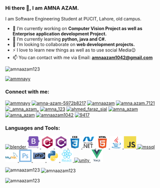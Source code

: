 ### Hi there 👋, I am AMNA AZAM.
I am Software Engineering Student at PUCIT, Lahore, old campus.
- 🔭 I’m currently working on **Computer Vision Project as well as Enterprise application development Project.**
- 🌱 I’m currently learning **python, java and C#.**
- 👯 I’m looking to collaborate on **web development projects.**
- ⚡ I love to learn new things as well as to use social Media😉
- 📫 You can contact with me via Email: **amnaazam1042@gmail.com**
<p align="left"> <img src="https://komarev.com/ghpvc/?username=amnaazam123&label=Profile%20views&color=0e75b6&style=flat" alt="amnaazam123" /> </p>
<p align="left"> <a href="https://twitter.com/ammnayy" target="blank"><img src="https://img.shields.io/twitter/follow/ammnayy?logo=twitter&style=for-the-badge" alt="ammnayy" /></a> </p>

<h3 align="left">Connect with me:</h3>
<p align="left">
<a href="https://twitter.com/ammnayy" target="blank"><img align="center" src="https://raw.githubusercontent.com/rahuldkjain/github-profile-readme-generator/master/src/images/icons/Social/twitter.svg" alt="ammnayy" height="30" width="40" /></a>
<a href="https://linkedin.com/in/amna-azam-5972b8217" target="blank"><img align="center" src="https://raw.githubusercontent.com/rahuldkjain/github-profile-readme-generator/master/src/images/icons/Social/linked-in-alt.svg" alt="amna-azam-5972b8217" height="30" width="40" /></a>
<a href="https://codesandbox.com/amnaazam" target="blank"><img align="center" src="https://raw.githubusercontent.com/rahuldkjain/github-profile-readme-generator/master/src/images/icons/Social/codesandbox.svg" alt="amnaazam" height="30" width="40" /></a>
<a href="https://fb.com/amna.azam.7121" target="blank"><img align="center" src="https://raw.githubusercontent.com/rahuldkjain/github-profile-readme-generator/master/src/images/icons/Social/facebook.svg" alt="amna.azam.7121" height="30" width="40" /></a>
<a href="https://instagram.com/_amna_azam_" target="blank"><img align="center" src="https://raw.githubusercontent.com/rahuldkjain/github-profile-readme-generator/master/src/images/icons/Social/instagram.svg" alt="_amna_azam_" height="30" width="40" /></a>
<a href="https://www.codechef.com/users/amna_123" target="blank"><img align="center" src="https://cdn.jsdelivr.net/npm/simple-icons@3.1.0/icons/codechef.svg" alt="amna_123" height="30" width="40" /></a>
<a href="https://www.hackerrank.com/ahmed_faraz_sial" target="blank"><img align="center" src="https://raw.githubusercontent.com/rahuldkjain/github-profile-readme-generator/master/src/images/icons/Social/hackerrank.svg" alt="ahmed_faraz_sial" height="30" width="40" /></a>
<a href="https://codeforces.com/profile/amna_azam" target="blank"><img align="center" src="https://raw.githubusercontent.com/rahuldkjain/github-profile-readme-generator/master/src/images/icons/Social/codeforces.svg" alt="amna_azam" height="30" width="40" /></a>
<a href="https://www.leetcode.com/amna_azam" target="blank"><img align="center" src="https://raw.githubusercontent.com/rahuldkjain/github-profile-readme-generator/master/src/images/icons/Social/leet-code.svg" alt="amna_azam" height="30" width="40" /></a>
<a href="https://auth.geeksforgeeks.org/user/amnaazam1042" target="blank"><img align="center" src="https://raw.githubusercontent.com/rahuldkjain/github-profile-readme-generator/master/src/images/icons/Social/geeks-for-geeks.svg" alt="amnaazam1042" height="30" width="40" /></a>
<a href="https://discord.gg/9417" target="blank"><img align="center" src="https://raw.githubusercontent.com/rahuldkjain/github-profile-readme-generator/master/src/images/icons/Social/discord.svg" alt="9417" height="30" width="40" /></a>
</p>

<h3 align="left">Languages and Tools:</h3>
<p align="left"> <a href="https://www.blender.org/" target="_blank" rel="noreferrer"> <img src="https://download.blender.org/branding/community/blender_community_badge_white.svg" alt="blender" width="40" height="40"/> </a> <a href="https://getbootstrap.com" target="_blank" rel="noreferrer"> <img src="https://raw.githubusercontent.com/devicons/devicon/master/icons/bootstrap/bootstrap-plain-wordmark.svg" alt="bootstrap" width="40" height="40"/> </a> <a href="https://www.w3schools.com/cpp/" target="_blank" rel="noreferrer"> <img src="https://raw.githubusercontent.com/devicons/devicon/master/icons/cplusplus/cplusplus-original.svg" alt="cplusplus" width="40" height="40"/> </a> <a href="https://www.w3schools.com/cs/" target="_blank" rel="noreferrer"> <img src="https://raw.githubusercontent.com/devicons/devicon/master/icons/csharp/csharp-original.svg" alt="csharp" width="40" height="40"/> </a> <a href="https://www.w3schools.com/css/" target="_blank" rel="noreferrer"> <img src="https://raw.githubusercontent.com/devicons/devicon/master/icons/css3/css3-original-wordmark.svg" alt="css3" width="40" height="40"/> </a> <a href="https://dotnet.microsoft.com/" target="_blank" rel="noreferrer"> <img src="https://raw.githubusercontent.com/devicons/devicon/master/icons/dot-net/dot-net-original-wordmark.svg" alt="dotnet" width="40" height="40"/> </a> <a href="https://www.w3.org/html/" target="_blank" rel="noreferrer"> <img src="https://raw.githubusercontent.com/devicons/devicon/master/icons/html5/html5-original-wordmark.svg" alt="html5" width="40" height="40"/> </a> <a href="https://www.java.com" target="_blank" rel="noreferrer"> <img src="https://raw.githubusercontent.com/devicons/devicon/master/icons/java/java-original.svg" alt="java" width="40" height="40"/> </a> <a href="https://developer.mozilla.org/en-US/docs/Web/JavaScript" target="_blank" rel="noreferrer"> <img src="https://raw.githubusercontent.com/devicons/devicon/master/icons/javascript/javascript-original.svg" alt="javascript" width="40" height="40"/> </a> <a href="https://www.microsoft.com/en-us/sql-server" target="_blank" rel="noreferrer"> <img src="https://www.svgrepo.com/show/303229/microsoft-sql-server-logo.svg" alt="mssql" width="40" height="40"/> </a> <a href="https://www.mysql.com/" target="_blank" rel="noreferrer"> <img src="https://raw.githubusercontent.com/devicons/devicon/master/icons/mysql/mysql-original-wordmark.svg" alt="mysql" width="40" height="40"/> </a> <a href="https://www.photoshop.com/en" target="_blank" rel="noreferrer"> <img src="https://raw.githubusercontent.com/devicons/devicon/master/icons/photoshop/photoshop-line.svg" alt="photoshop" width="40" height="40"/> </a> <a href="https://www.php.net" target="_blank" rel="noreferrer"> <img src="https://raw.githubusercontent.com/devicons/devicon/master/icons/php/php-original.svg" alt="php" width="40" height="40"/> </a> <a href="https://www.python.org" target="_blank" rel="noreferrer"> <img src="https://raw.githubusercontent.com/devicons/devicon/master/icons/python/python-original.svg" alt="python" width="40" height="40"/> </a> <a href="https://reactjs.org/" target="_blank" rel="noreferrer"> <img src="https://raw.githubusercontent.com/devicons/devicon/master/icons/react/react-original-wordmark.svg" alt="react" width="40" height="40"/> </a> <a href="https://unity.com/" target="_blank" rel="noreferrer"> <img src="https://www.vectorlogo.zone/logos/unity3d/unity3d-icon.svg" alt="unity" width="40" height="40"/> </a> <a href="https://vuejs.org/" target="_blank" rel="noreferrer"> <img src="https://raw.githubusercontent.com/devicons/devicon/master/icons/vuejs/vuejs-original-wordmark.svg" alt="vuejs" width="40" height="40"/> </a> </p>

<p><img align="left" src="https://github-readme-stats.vercel.app/api/top-langs?username=amnaazam123&show_icons=true&locale=en&layout=compact" alt="amnaazam123" /></p>

<p>&nbsp;<img align="center" src="https://github-readme-stats.vercel.app/api?username=amnaazam123&show_icons=true&locale=en" alt="amnaazam123" /></p>

<p><img align="center" src="https://github-readme-streak-stats.herokuapp.com/?user=amnaazam123&" alt="amnaazam123" /></p>
